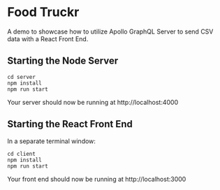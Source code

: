 # Food Truckr
A demo to showcase how to utilize Apollo GraphQL Server to send CSV data with a React Front End.

## Starting the Node Server

`cd server`  
`npm install`  
`npm run start`

Your server should now be running at http://localhost:4000
## Starting the React Front End

In a separate terminal window:

`cd client`  
`npm install`  
`npm run start`

Your front end should now be running at http://localhost:3000